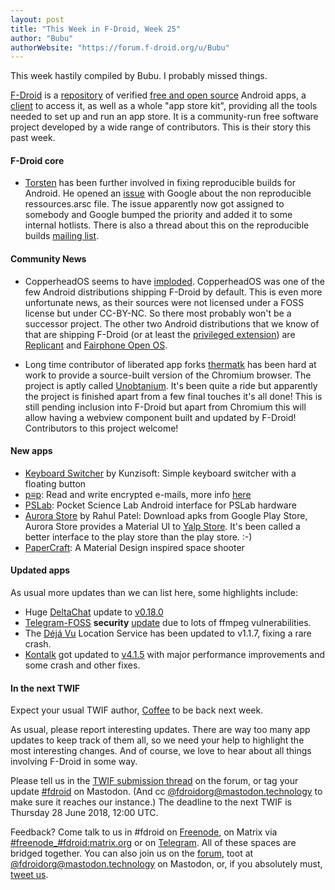 ```yaml
---
layout: post
title: "This Week in F-Droid, Week 25"
author: "Bubu"
authorWebsite: "https://forum.f-droid.org/u/Bubu"
---
```


This week hastily compiled by Bubu. I probably missed things.

[F-Droid](https://f-droid.org/) is a [repository](https://f-droid.org/packages/) of verified [free and open source](https://en.wikipedia.org/wiki/Free_and_open-source_software) Android apps, a [client](https://f-droid.org/app/org.fdroid.fdroid) to access it, as well as a whole "app store kit", providing all the tools needed to set up and run an app store. It is a community-run free software project developed by a wide range of contributors. This is their story this past week.

#### F-Droid core

* [Torsten](https://gitlab.com/grote) has been further involved in fixing reproducible builds for Android. He opened an [issue](https://issuetracker.google.com/issues/110237303) with Google about the non reproducible ressources.arsc file. The issue apparently now got assigned to somebody and Google bumped the priority and added it to some internal hotlists. There is also a thread about this on the reproducible builds [mailing list](https://lists.reproducible-builds.org/pipermail/rb-general/2018-June/001027.html).

#### Community News

* CopperheadOS seems to have [imploded](https://www.reddit.com/r/CopperheadOS/comments/8qdnn3/goodbye/). CopperheadOS was one of the few Android distributions shipping F-Droid by default. This is even more unfortunate news, as their sources were not licensed under a FOSS license but under CC-BY-NC. So there most probably won't be a successor project. The other two Android distributions that we know of that are shipping F-Droid (or at least the [privileged extension](https://gitlab.com/fdroid/privileged-extension)) are [Replicant](https://redmine.replicant.us/projects/replicant/wiki/FDroid) and [Fairphone Open OS](https://www.fairphone.com/en/2018/01/23/f-droid-auto-updates/).

* Long time contributor of liberated app forks [thermatk](https://github.com/thermatk) has been hard at work to provide a source-built version of the Chromium browser. The project is aptly called [Unobtanium](https://gitlab.com/thermatk/Unobtainium). It's been quite a ride but apparently the project is finished apart from a few final touches it's all done! This is still pending inclusion into F-Droid but apart from Chromium this will allow having a webview component built and updated by F-Droid! Contributors to this project welcome!

#### New apps

* [Keyboard Switcher](https://f-droid.org/en/packages/com.kunzisoft.keyboard.switcher/) by Kunzisoft: Simple keyboard switcher with a floating button
* [p≡p](https://f-droid.org/en/packages/security.pEp/): Read and write encrypted e-mails, more info [here](https://pep.foundation/index.html)
* [PSLab](https://f-droid.org/en/packages/org.fossasia.pslab/): Pocket Science Lab Android interface for PSLab hardware
* [Aurora Store](https://f-droid.org/en/packages/com.dragons.aurora/) by Rahul Patel: Download apks from Google Play Store, Aurora Store provides a Material UI to [Yalp Store](https://f-droid.org/en/packages/com.github.yeriomin.yalpstore/). It's been called a better interface to the play store than the play store. :-)
* [PaperCraft](https://f-droid.org/en/packages/pro.rudloff.papercraft/): A Material Design inspired space shooter

#### Updated apps

As usual more updates than we can list here, some highlights include:

* Huge [DeltaChat](https://f-droid.org/en/packages/com.b44t.messenger/) update to [v0.18.0](https://github.com/deltachat/deltachat-android/blob/HEAD/CHANGELOG.md#delta-chat-changelog)
* [Telegram-FOSS](https://f-droid.org/packages/org.telegram.messenger/) **security** [update](https://github.com/Telegram-FOSS-Team/Telegram-FOSS/blob/master/Changelog.md) due to lots of ffmpeg vulnerabilities.
* The [Déjá Vu](https://f-droid.org/en/packages/org.fitchfamily.android.dejavu/) Location Service has been updated to v1.1.7, fixing a rare crash.
* [Kontalk](https://f-droid.org/en/packages/org.kontalk/) got updated to [v4.1.5](https://github.com/kontalk/androidclient/blob/HEAD/CHANGELOG.md) with major performance improvements and some crash and other fixes.


#### In the next TWIF

Expect your usual TWIF author, [Coffee](https://forum.f-droid.org/u/Coffee) to be back next week.

As usual, please report interesting updates. There are way too many app updates to keep track of them all, so we need your help to highlight the most interesting changes. And of course, we love to hear about all things involving F-Droid in some way.

Please tell us in the [TWIF submission thread](https://forum.f-droid.org/t/twif-submission-thread) on the forum, or tag your update [#fdroid](https://mastodon.technology/tags/fdroid) on Mastodon. (And cc [@fdroidorg@mastodon.technology](https://mastodon.technology/@fdroidorg) to make sure it reaches our instance.) The deadline to the next TWIF is Thursday 28 June 2018, 12:00 UTC.

Feedback? Come talk to us in #fdroid on [Freenode](https://freenode.net/), on Matrix via [#freenode_#fdroid:matrix.org](https://matrix.to/#/#freenode_#fdroid:matrix.org) or on [Telegram](https://t.me/joinchat/AlRQekvjWDTuQrCgMYSNVA). All of these spaces are bridged together. You can also join us on the [forum](https://forum.f-droid.org/), toot at [@fdroidorg@mastodon.technology](https://mastodon.technology/@fdroidorg) on Mastodon, or, if you absolutely must, [tweet us](https://twitter.com/fdroidorg).
